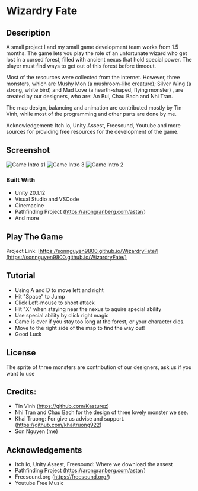 # Wizardry Fate

## Description
A small project I and my small game development team works from 1.5 months. The game lets you play the role of an unfortunate wizard who get lost in a cursed forest, filled with ancient nexus that hold special power. The player must find ways to get out of this forest before timeout.

Most of the resources were collected from the internet. However, three monsters, which are Mushy Mon (a mushroom-like creature); Silver Wing (a strong, white bird) and Mad Love (a hearth-shaped, flying monster) , are created by our designers, who are: An Bui, Chau Bach and Nhi Tran.

The map design, balancing and animation are contributed mostly by Tin Vinh, while most of the programming and other parts are done by me.

Acknowledgement: Itch Io, Unity Assest, Freesound, Youtube and more sources for providing free resources for the development of the game.

## Screenshot
![Game Intro s1](https://user-images.githubusercontent.com/45099020/111057632-9c3e2000-84bb-11eb-9abf-d1be52575c18.png)
![Game Intro 3](https://user-images.githubusercontent.com/45099020/111057631-9a745c80-84bb-11eb-9a32-fbb643cccce2.png)
![Game Intro 2](https://user-images.githubusercontent.com/45099020/111057634-9cd6b680-84bb-11eb-923f-b5e637f7e075.png)

### Built With

* Unity 20.1.12
* Visual Studio and VSCode
* Cinemacine
* Pathfinding Project (https://arongranberg.com/astar/)
* And more

## Play The Game
Project Link: [https://sonnguyen9800.github.io/WizardryFate/](https://sonnguyen9800.github.io/WizardryFate/)

## Tutorial
- Using A and D to move left and right
- Hit "Space" to Jump
- Click Left-mouse to shoot attack
- Hit "X" when staying near the nexus to aquire special ability
- Use special ability by click right magic
- Game is over if you stay too long at the forest, or your character dies. 
- Move to the right side of the map to find the way out!
- Good Luck

## License
The sprite of three monsters are contribution of our designers, ask us if you want to use

## Credits:
- Tin Vinh (https://github.com/Kasturez)
- Nhi Tran and Chau Bach for the design of three lovely monster we see.
- Khai Truong: For give us advise and support.  (https://github.com/khaitruong922)
- Son Nguyen (me)


## Acknowledgements

* Itch Io, Unity Assest, Freesound: Where we download the assest 
* Pathfinding Project (https://arongranberg.com/astar/)
* Freesound.org (https://freesound.org/)
* Youtube Free Music
